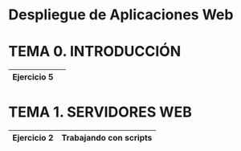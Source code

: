 # Despliegue de Aplicaciones Web

<p align="left">
</p>

<h1>TEMA 0. INTRODUCCIÓN</h1>

|Ejercicio 5 ||
| :- | :- |


<h1>TEMA 1. SERVIDORES WEB</h1>


|Ejercicio 2 |Trabajando con scripts|
| :- | :- |



